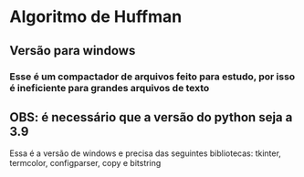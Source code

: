 # Algoritmo de Huffman
## Versão para windows
### Esse é um compactador de arquivos feito para estudo, por isso é ineficiente para grandes arquivos de texto  
## OBS: é necessário que a versão do python seja a 3.9
Essa é a versão de windows e precisa das seguintes bibliotecas: tkinter, termcolor, configparser, copy e bitstring


